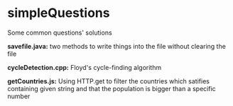 # simpleQuestions
Some common questions' solutions

**savefile.java:**
 two methods to write things into the file without clearing the file
 
 **cycleDetection.cpp:**
 Floyd's cycle-finding algorithm

**getCountries.js:**
Using HTTP.get to filter the countries which satifies containing given string and that the population is bigger than a specific number

